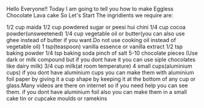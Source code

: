 Hello Everyone!!
Today I am going to tell you how to make Eggless Chocolate Lava cake
So Let's Start
The ingridients we require are:

 1/2 cup maida 
 1/2 cup powdered sugar or peesi hui chini
 1/4 cup cocoa powder(unsweetened)
 1/4 cup vegetable oil or butter(you can also use ghee instead of butter if you want.Do not use cooking oil instead of vegetable oil)
 1 tsp(teaspoon) vanilla essence or vanilla extract
 1/2 tsp baking powder
 1/4 tsp baking soda
 pinch of salt
 5-10 chocolate pieces (Use dark or milk compound but if you dont have it you can use siple chocolates like dairy milk)
 3/4 cup milk(at room temperature)
 4 small cups(aluminium cups)
 if you dont have aluminium cups you can make them with aluminium foil paper by giving it a cup shape by keeping it at the bottom of any cup or glass.Many videos are there on internet so if you need help you can see them.
 if you dont have aluminium foil also you can make them in a small cake tin or cupcake moulds or ramekins